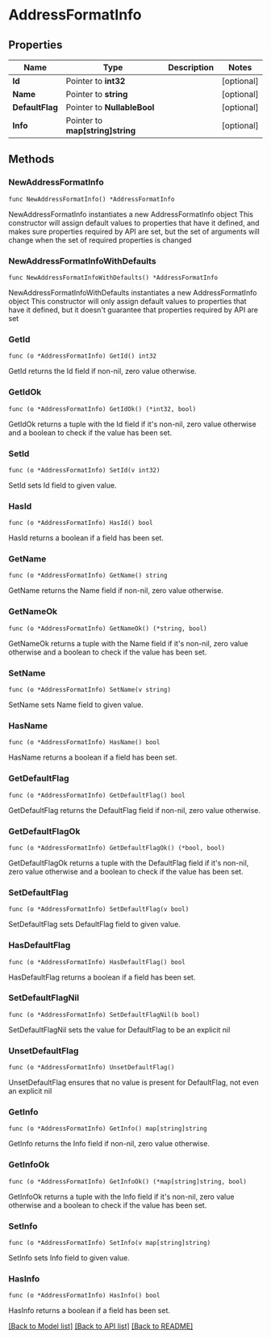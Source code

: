 # AddressFormatInfo

## Properties

Name | Type | Description | Notes
------------ | ------------- | ------------- | -------------
**Id** | Pointer to **int32** |  | [optional] 
**Name** | Pointer to **string** |  | [optional] 
**DefaultFlag** | Pointer to **NullableBool** |  | [optional] 
**Info** | Pointer to **map[string]string** |  | [optional] 

## Methods

### NewAddressFormatInfo

`func NewAddressFormatInfo() *AddressFormatInfo`

NewAddressFormatInfo instantiates a new AddressFormatInfo object
This constructor will assign default values to properties that have it defined,
and makes sure properties required by API are set, but the set of arguments
will change when the set of required properties is changed

### NewAddressFormatInfoWithDefaults

`func NewAddressFormatInfoWithDefaults() *AddressFormatInfo`

NewAddressFormatInfoWithDefaults instantiates a new AddressFormatInfo object
This constructor will only assign default values to properties that have it defined,
but it doesn't guarantee that properties required by API are set

### GetId

`func (o *AddressFormatInfo) GetId() int32`

GetId returns the Id field if non-nil, zero value otherwise.

### GetIdOk

`func (o *AddressFormatInfo) GetIdOk() (*int32, bool)`

GetIdOk returns a tuple with the Id field if it's non-nil, zero value otherwise
and a boolean to check if the value has been set.

### SetId

`func (o *AddressFormatInfo) SetId(v int32)`

SetId sets Id field to given value.

### HasId

`func (o *AddressFormatInfo) HasId() bool`

HasId returns a boolean if a field has been set.

### GetName

`func (o *AddressFormatInfo) GetName() string`

GetName returns the Name field if non-nil, zero value otherwise.

### GetNameOk

`func (o *AddressFormatInfo) GetNameOk() (*string, bool)`

GetNameOk returns a tuple with the Name field if it's non-nil, zero value otherwise
and a boolean to check if the value has been set.

### SetName

`func (o *AddressFormatInfo) SetName(v string)`

SetName sets Name field to given value.

### HasName

`func (o *AddressFormatInfo) HasName() bool`

HasName returns a boolean if a field has been set.

### GetDefaultFlag

`func (o *AddressFormatInfo) GetDefaultFlag() bool`

GetDefaultFlag returns the DefaultFlag field if non-nil, zero value otherwise.

### GetDefaultFlagOk

`func (o *AddressFormatInfo) GetDefaultFlagOk() (*bool, bool)`

GetDefaultFlagOk returns a tuple with the DefaultFlag field if it's non-nil, zero value otherwise
and a boolean to check if the value has been set.

### SetDefaultFlag

`func (o *AddressFormatInfo) SetDefaultFlag(v bool)`

SetDefaultFlag sets DefaultFlag field to given value.

### HasDefaultFlag

`func (o *AddressFormatInfo) HasDefaultFlag() bool`

HasDefaultFlag returns a boolean if a field has been set.

### SetDefaultFlagNil

`func (o *AddressFormatInfo) SetDefaultFlagNil(b bool)`

 SetDefaultFlagNil sets the value for DefaultFlag to be an explicit nil

### UnsetDefaultFlag
`func (o *AddressFormatInfo) UnsetDefaultFlag()`

UnsetDefaultFlag ensures that no value is present for DefaultFlag, not even an explicit nil
### GetInfo

`func (o *AddressFormatInfo) GetInfo() map[string]string`

GetInfo returns the Info field if non-nil, zero value otherwise.

### GetInfoOk

`func (o *AddressFormatInfo) GetInfoOk() (*map[string]string, bool)`

GetInfoOk returns a tuple with the Info field if it's non-nil, zero value otherwise
and a boolean to check if the value has been set.

### SetInfo

`func (o *AddressFormatInfo) SetInfo(v map[string]string)`

SetInfo sets Info field to given value.

### HasInfo

`func (o *AddressFormatInfo) HasInfo() bool`

HasInfo returns a boolean if a field has been set.


[[Back to Model list]](../README.md#documentation-for-models) [[Back to API list]](../README.md#documentation-for-api-endpoints) [[Back to README]](../README.md)


